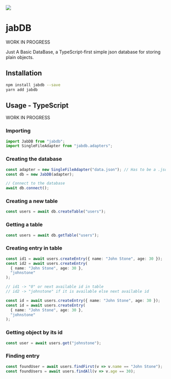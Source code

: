 ![](https://github.com/jollycola/jabDB/workflows/Build/badge.svg)

# jabDB

WORK IN PROGRESS

Just A Basic DataBase, a TypeScript-first simple json database for storing plain objects.

## Installation

```sh
npm install jabdb --save
yarn add jabdb
```

## Usage - TypeScript

WORK IN PROGRESS

### Importing

```typescript
import JabDB from "jabdb";
import SingleFileAdapter from "jabdb.adapters";
```

### Creating the database

```typescript
const adapter = new SingleFileAdapter("data.json"); // Has to be a .json file
const db = new JabDB(adapter);

// Connect to the database
await db.connect();
```

### Creating a new table

```typescript
const users = await db.createTable("users");
```

### Getting a table

```typescript
const users = await db.getTable("users");
```

### Creating entry in table

```typescript
const id1 = await users.createEntry({ name: "John Stone", age: 30 });
const id2 = await users.createEntry(
  { name: "John Stone", age: 30 },
  "johnstone"
);

// id1 -> "0" or next available id in table
// id2 -> "johnstone" if it is available else next available id
```

```typescript
const id = await users.createEntry({ name: "John Stone", age: 30 });
const id = await users.createEntry(
  { name: "John Stone", age: 30 },
  "johnstone"
);
```

### Getting object by its id

```typescript
const user = await users.get("johnstone");
```

### Finding entry

```typescript
const foundUser = await users.findFirst(v => v.name == "John Stone");
const foundUsers = await users.findAll(v => v.age == 30);
```
